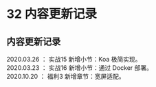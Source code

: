 # 32 内容更新记录

## 内容更新记录

2020.03.26 ： 实战15 新增小节：Koa 极简实现。  
2020.03.23 ： 实战16 新增小节：通过 Docker 部署。  
2020.10.20 ： 福利3 新增章节：宽屏适配。